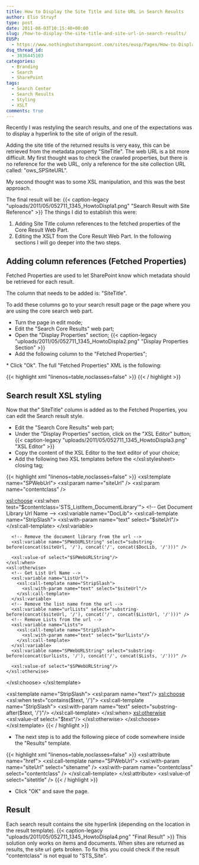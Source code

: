 ```yaml
---
title: How to Display the Site Title and Site URL in Search Results
author: Elio Struyf
type: post
date: 2011-08-03T10:15:40+00:00
slug: /how-to-display-the-site-title-and-site-url-in-search-results/
EUSP:
  - https://www.nothingbutsharepoint.com/sites/eusp/Pages/How-to-Display-the-Site-Title-and-Site-URL-in-Search-Results.aspx
dsq_thread_id:
  - 3836445103
categories:
  - Branding
  - Search
  - SharePoint
tags:
  - Search Center
  - Search Results
  - Styling
  - XSLT
comments: true
---
```


Recently I was restyling the search results, and one of the expectations was to display a hyperlink to the site of origin of the result.

Adding the site title of the returned results is very easy, this can be retrieved from the metadata property "SiteTitle". The web URL is a bit more difficult. My first thought was to check the crawled properties, but there is no reference for the web URL, only a reference for the site collection URL called: "ows_SPSiteURL".

My second thought was to some XSL manipulation, and this was the best approach.

The final result will be:
{{< caption-legacy "uploads/2011/05/052711_1345_HowtoDispla1.png" "Search Result with Site Reference" >}}
The things I did to establish this were:

1.  Adding Site Title column references to the fetched properties of the Core Result Web Part.
2.  Editing the XSLT from the Core Result Web Part.
In the following sections I will go deeper into the two steps.

## Adding column references (Fetched Properties)

Fetched Properties are used to let SharePoint know which metadata should be retrieved for each result.

The column that needs to be added is: "SiteTitle".

To add these columns go to your search result page or the page where you are using the core search web part.

*   Turn the page in edit mode;
*   Edit the "Search Core Results" web part;
*   Open the "Display Properties" section;
{{< caption-legacy "uploads/2011/05/052711_1345_HowtoDispla2.png" "Display Properties Section" >}}
*   Add the following column to the "Fetched Properties";
<Column Name=" SiteTitle "/>
*   Click "Ok".
The full "Fetched Properties" XML is the following:

{{< highlight xml "linenos=table,noclasses=false" >}}
<Columns>
  <Column Name="WorkId"/>
  <Column Name="Rank"/>
  <Column Name="Title"/>
  <Column Name="Author"/>
  <Column Name="Size"/>
  <Column Name="Path"/>
  <Column Name="Description"/>
  <Column Name="Write"/>
  <Column Name="SiteName"/>
  <Column Name="CollapsingStatus"/>
  <Column Name="HitHighlightedSummary"/>
  <Column Name="HitHighlightedProperties"/>
  <Column Name="ContentClass"/>
  <Column Name="IsDocument"/>
  <Column Name="ServerRedirectedURL"/>
  <Column Name="SiteTitle"/>
</Columns>
{{< / highlight >}}


## Search result XSL styling

Now that the" SiteTitle" column is added as to the Fetched Properties, you can edit the Search result style.

*   Edit the "Search Core Results" web part;
*   Under the "Display Properties" section, click on the "XSL Editor" button;
{{< caption-legacy "uploads/2011/05/052711_1345_HowtoDispla3.png" "XSL Editor" >}}
*   Copy the content of the XSL Editor to the text editor of your choice;
*   Add the following two XSL templates before the </xsl:stylesheet> closing tag;

{{< highlight xml "linenos=table,noclasses=false" >}}
<xsl:template name="SPWebUrl">
  <xsl:param name="siteUrl" />
  <xsl:param name="contentclass" />

  <xsl:choose>
    <!-- Check the content class to see if it is a document -->
    <xsl:when test="$contentclass='STS_ListItem_DocumentLibrary'">
      <!-- Get Document Library Url Name -->
      <xsl:variable name="DocLib">
        <xsl:call-template name="StripSlash">
          <xsl:with-param name="text" select="$siteUrl"/>
        </xsl:call-template>
      </xsl:variable>

      <!-- Remove the document library from the url -->
      <xsl:variable name="SPWebURLString" select="substring-before(concat($siteUrl, '/'), concat('/', concat($DocLib, '/')))" />

      <xsl:value-of select="$SPWebURLString"/>
    </xsl:when>
    <xsl:otherwise>
      <!-- Get List Url Name -->
      <xsl:variable name="ListUrl">
        <xsl:call-template name="StripSlash">
          <xsl:with-param name="text" select="$siteUrl"/>
        </xsl:call-template>
      </xsl:variable>
      <!-- Remove the list name from the url -->
      <xsl:variable name="urlLists" select="substring-before(concat($siteUrl, '/'), concat('/', concat($ListUrl, '/')))" />
      <!-- Remove Lists from the url -->
      <xsl:variable name="Lists">
        <xsl:call-template name="StripSlash">
          <xsl:with-param name="text" select="$urlLists"/>
        </xsl:call-template>
      </xsl:variable>
      <xsl:variable name="SPWebURLString" select="substring-before(concat($urlLists, '/'), concat('/', concat($Lists, '/')))" />

      <xsl:value-of select="$SPWebURLString"/>
    </xsl:otherwise>
</xsl:choose>
</xsl:template>

<xsl:template name="StripSlash">
  <xsl:param name="text"/>
  <xsl:choose>
    <xsl:when test="contains($text, '/')">
      <xsl:call-template name="StripSlash">
        <xsl:with-param name="text" select="substring-after($text, '/')"/>
      </xsl:call-template>
    </xsl:when>
    <xsl:otherwise>
      <xsl:value-of select="$text"/>
    </xsl:otherwise>
  </xsl:choose>
</xsl:template>
{{< / highlight >}}


*   The next step is to add the following piece of code somewhere inside the "Results" template.

{{< highlight xml "linenos=table,noclasses=false" >}}
<a>
  <xsl:attribute name="href">
    <xsl:call-template name="SPWebUrl">
      <xsl:with-param name="siteUrl" select="sitename" />
      <xsl:with-param name="contentclass" select="contentclass" />
    </xsl:call-template>
  </xsl:attribute>
  <xsl:value-of select="sitetitle" />
</a>
{{< / highlight >}}


*   Click "OK" and save the page.

## Result

Each search result contains the site hyperlink (depending on the location in the result template).
{{< caption-legacy "uploads/2011/05/052711_1345_HowtoDispla4.png" "Final Result" >}}
This solution only works on items and documents. When sites are returned as results, the site url gets broken. To fix this you could check if the result "contentclass" is not equal to "STS_Site".